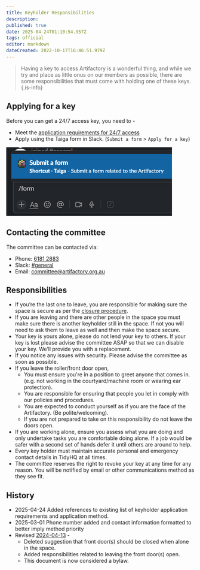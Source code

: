 ```yaml
---
title: Keyholder Responsibilities
description: 
published: true
date: 2025-04-24T01:10:54.957Z
tags: official
editor: markdown
dateCreated: 2022-10-17T16:46:51.979Z
---
```


> Having a key to access Artifactory is a wonderful thing, and while we try and place as little onus on our members as possible, there are some responsibilities that must come with holding one of these keys.
{.is-info}

## Applying for a key

Before you can get a 24/7 access key, you need to -

* Meet the [application requirements for 24/7 access](https://wiki.artifactory.org.au/en/docs/policies/bylaws#h-247-access)
* Apply using the Taiga form in Slack. (`Submit a form` > `Apply for a key`)

![taiga_form.png](/taiga_form.png)

## Contacting the committee

The committee can be contacted via:

* Phone: [6181 2883](tel:+61861812883)
* Slack: [\#general](slack://channel?team=T0LQE2JNR&id=C0LQBEQ2Y)
* Email: [committee@artifactory.org.au](mailto:committee@artifactory.org.au)

## Responsibilities

- If you’re the last one to leave, you are responsible for making sure the space is secure as per the [closure procedure](/docs/committee/lockup).
- If you are leaving and there are other people in the space you must make sure there is another keyholder still in the space. If not you will need to ask them to leave as well and then make the space secure.
- Your key is yours alone, please do not lend your key to others. If your key is lost please advise the committee ASAP so that we can disable your key. We’ll provide you with a replacement.
- If you notice any issues with security. Please advise the committee as soon as possible.
- If you leave the roller/front door open,
  - You must ensure you're in a position to greet anyone that comes in. (e.g. not working in the courtyard/machine room or wearing ear protection).
  - You are responsible for ensuring that people you let in comply with our policies and procedures.
  - You are expected to conduct yourself as if you are the face of the Artifactory. (Be polite/welcoming).
  - If you are not prepared to take on this responsibility do not leave the doors open.
- If you are working alone, ensure you assess what you are doing and only undertake tasks you are comfortable doing alone. If a job would be safer with a second set of hands defer it until others are around to help.
- Every key holder must maintain accurate personal and emergency contact details in TidyHQ at all times.
- The committee reserves the right to revoke your key at any time for any reason. You will be notified by email or other communications method as they see fit.

## History

- 2025-04-24 Added references to existing list of keyholder application requirements and application method.
- 2025-03-01 Phone number added and contact information formatted to better imply method priority
- Revised [2024-04-13](/minutes/Committee/2024-04-13) -
  - Deleted suggestion that front door(s) should be closed when alone in the space.
  - Added responsibilities related to leaving the front door(s) open.
  - This document is now considered a bylaw.
